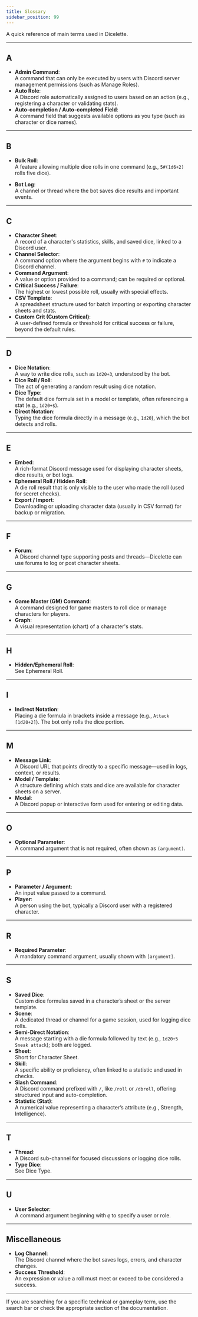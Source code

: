 ```yaml
---
title: Glossary
sidebar_position: 99
---
```

A quick reference of main terms used in Dicelette.

---

## A

- **Admin Command**:  
  A command that can only be executed by users with Discord server management permissions (such as Manage Roles).
- **Auto Role**:  
  A Discord role automatically assigned to users based on an action (e.g., registering a character or validating stats).
- **Auto-completion / Auto-completed Field**:  
  A command field that suggests available options as you type (such as character or dice names).

---

## B

- **Bulk Roll**:  
  A feature allowing multiple dice rolls in one command (e.g., `5#(1d6+2)` rolls five dice).

- **Bot Log**:  
  A channel or thread where the bot saves dice results and important events.

---

## C

- **Character Sheet**:  
  A record of a character's statistics, skills, and saved dice, linked to a Discord user.
- **Channel Selector**:  
  A command option where the argument begins with `#` to indicate a Discord channel.
- **Command Argument**:  
  A value or option provided to a command; can be required or optional.
- **Critical Success / Failure**:  
The highest or lowest possible roll, usually with special effects.
- **CSV Template**:  
  A spreadsheet structure used for batch importing or exporting character sheets and stats.
- **Custom Crit (Custom Critical)**:  
  A user-defined formula or threshold for critical success or failure, beyond the default rules.

---

## D

- **Dice Notation**:  
  A way to write dice rolls, such as `1d20+3`, understood by the bot.
- **Dice Roll / Roll**:  
  The act of generating a random result using dice notation.
- **Dice Type**:  
  The default dice formula set in a model or template, often referencing a stat (e.g., `1d20+$`).
- **Direct Notation**:  
  Typing the dice formula directly in a message (e.g., `1d20`), which the bot detects and rolls.

---

## E

- **Embed**:  
  A rich-format Discord message used for displaying character sheets, dice results, or bot logs.
- **Ephemeral Roll / Hidden Roll**:  
  A die roll result that is only visible to the user who made the roll (used for secret checks).
- **Export / Import**:  
  Downloading or uploading character data (usually in CSV format) for backup or migration.

---

## F

- **Forum**:  
  A Discord channel type supporting posts and threads—Dicelette can use forums to log or post character sheets.

---

## G

- **Game Master (GM) Command**:  
  A command designed for game masters to roll dice or manage characters for players.
- **Graph**:  
  A visual representation (chart) of a character's stats.

---

## H

- **Hidden/Ephemeral Roll**:  
  See Ephemeral Roll.

---

## I

- **Indirect Notation**:  
  Placing a die formula in brackets inside a message (e.g., `Attack [1d20+2]`). The bot only rolls the dice portion.

---

## M

- **Message Link**:  
  A Discord URL that points directly to a specific message—used in logs, context, or results.
- **Model / Template**:  
  A structure defining which stats and dice are available for character sheets on a server.
- **Modal**:  
  A Discord popup or interactive form used for entering or editing data.

---

## O

- **Optional Parameter**:  
  A command argument that is not required, often shown as `(argument)`.

---

## P

- **Parameter / Argument**:  
  An input value passed to a command.
- **Player**:  
  A person using the bot, typically a Discord user with a registered character.

---

## R

- **Required Parameter**:  
  A mandatory command argument, usually shown with `[argument]`.

---

## S

- **Saved Dice**:  
  Custom dice formulas saved in a character’s sheet or the server template.
- **Scene**:  
  A dedicated thread or channel for a game session, used for logging dice rolls.
- **Semi-Direct Notation**:  
  A message starting with a die formula followed by text (e.g., `1d20+5 Sneak attack`); both are logged.
- **Sheet**:  
  Short for Character Sheet.
- **Skill**:  
  A specific ability or proficiency, often linked to a statistic and used in checks.
- **Slash Command**:  
  A Discord command prefixed with `/`, like `/roll` or `/dbroll`, offering structured input and auto-completion.
- **Statistic (Stat)**:  
  A numerical value representing a character’s attribute (e.g., Strength, Intelligence).

---

## T

- **Thread**:  
  A Discord sub-channel for focused discussions or logging dice rolls.
- **Type Dice**:  
  See Dice Type.

---

## U

- **User Selector**:  
  A command argument beginning with `@` to specify a user or role.

---

## Miscellaneous

- **Log Channel**:  
  The Discord channel where the bot saves logs, errors, and character changes.
- **Success Threshold**:  
An expression or value a roll must meet or exceed to be considered a success.

---

If you are searching for a specific technical or gameplay term, use the search bar or check the appropriate section of the documentation.